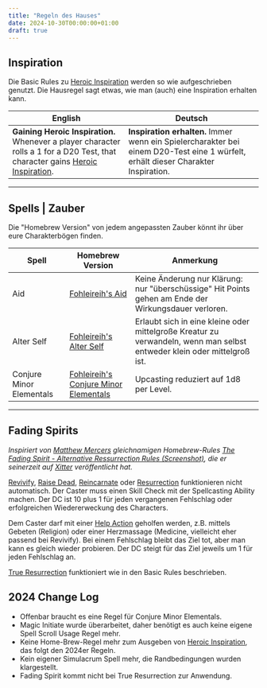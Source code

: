 ```yaml
---
title: "Regeln des Hauses"
date: 2024-10-30T00:00:00+01:00
draft: true
---
```


## Inspiration

Die Basic Rules zu [Heroic Inspiration](https://www.dndbeyond.com/sources/dnd/free-rules/rules-glossary#HeroicInspiration) werden so wie aufgeschrieben genutzt. Die Hausregel sagt etwas, wie man (auch) eine Inspiration erhalten kann.

| English | Deutsch |
| ------- | ------- |
| **Gaining Heroic Inspiration.** Whenever a player	character	rolls	a	1	for	a	D20	Test,	that character	gains	[Heroic Inspiration](https://www.dndbeyond.com/sources/dnd/free-rules/rules-glossary#HeroicInspiration).| **Inspiration erhalten.** Immer wenn ein Spielercharakter bei einem D20-Test eine 1 würfelt, erhält dieser Charakter Inspiration. |

___

## Spells | Zauber

Die "Homebrew Version" von jedem angepassten Zauber könnt ihr über eure Charakterbögen finden.

| Spell | Homebrew Version | Anmerkung |
| ----- | ---------------- | --------- |
| Aid        | [Fohleireih's Aid](https://www.dndbeyond.com/spells/1889781-fohleireihs-aid) | Keine Änderung nur Klärung: nur "überschüssige" Hit Points gehen am Ende der Wirkungsdauer verloren.
| Alter Self | [Fohleireih's Alter Self](https://www.dndbeyond.com/spells/1889771-fohleireihs-alter-self) | Erlaubt sich in eine kleine oder mittelgroße Kreatur zu verwandeln, wenn man selbst entweder klein oder mittelgroß ist.
| Conjure Minor Elementals |  [Fohleireih's Conjure Minor Elementals](https://www.dndbeyond.com/spells/2742112-fohleireihs-conjure-minor-elementals) | Upcasting reduziert auf 1d8 per Level.

___

## Fading Spirits

_Inspiriert von [Matthew Mercers](https://critrole.com/members/matthew-mercer/) gleichnamigen Homebrew-Rules [The Fading Spirit - Alternative Ressurrection Rules (Screenshot)](https://i.imgur.com/bjUbbaB.png), die er seinerzeit auf [Xitter](https://x.com/matthewmercer/status/824054305355247616) veröffentlicht hat._

[Revivify](https://www.dndbeyond.com/spells/2618956-revivify), [Raise Dead](https://www.dndbeyond.com/spells/2618922-raise-dead), [Reincarnate](https://www.dndbeyond.com/spells/2618941-reincarnate) oder [Resurrection](https://www.dndbeyond.com/spells/2618953-resurrection) funktionieren nicht automatisch. Der Caster muss einen Skill Check mit der Spellcasting Ability machen. Der DC ist 10 plus 1 für jeden vergangenen Fehlschlag oder erfolgreichen Wiedererweckung des Characters. 

Dem Caster darf mit einer [Help Action](https://www.dndbeyond.com/sources/dnd/free-rules/rules-glossary#HelpAction) geholfen werden, z.B. mittels Gebeten (Religion) oder einer Herzmassage (Medicine, vielleicht eher passend bei Revivify). Bei einem Fehlschlag bleibt das Ziel tot, aber man kann es gleich wieder probieren. Der DC steigt für das Ziel jeweils um 1 für jeden Fehlschlag an.

[True Resurrection](https://www.dndbeyond.com/spells/2619199-true-resurrection) funktioniert wie in den Basic Rules beschrieben.

## 2024 Change Log

- Offenbar braucht es eine Regel für Conjure Minor Elementals.
- Magic Initiate wurde überarbeitet, daher benötigt es auch keine eigene Spell Scroll Usage Regel mehr.
- Keine Home-Brew-Regel mehr zum Ausgeben von [Heroic Inspiration](https://www.dndbeyond.com/sources/dnd/free-rules/rules-glossary#HeroicInspiration), das folgt den 2024er Regeln.
- Kein eigener Simulacrum Spell mehr, die Randbedingungen wurden klargestellt.
- Fading Spirit kommt nicht bei True Resurrection zur Anwendung.
